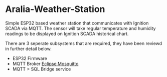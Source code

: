 # Aralia-Weather-Station
Simple ESP32 based weather station that communicates with Ignition SCADA via MQTT. The sensor will take regular temperature and humidity readings to be displayed on Ignition SCADA historical chart.

There are 3 seperate subsystems that are required, they have been reviewd in further detail below.
- ESP32 Firmware
- MQTT Broker [Eclipse Mosquitto](https://mosquitto.org/)
- MQTT > SQL Bridge service
